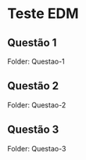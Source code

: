 # Teste EDM

## Questão 1

Folder: Questao-1

## Questão 2

Folder: Questao-2

## Questão 3

Folder: Questao-3




